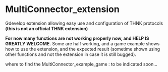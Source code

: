 # MultiConnector_extension
Gdevelop extension allowing easy use and configuration of THNK protocols **(this is not an official THNK extension)**

**For now many functions are not working properly now, and HELP IS GREATLY WELCOME.** Some are half working, and a game example shows how to use the extension, and the expected result (sometime shown using other functions and not the extension in case it is still bugged).

where to find the MultiConnector_example_game : to be indicated soon...   
